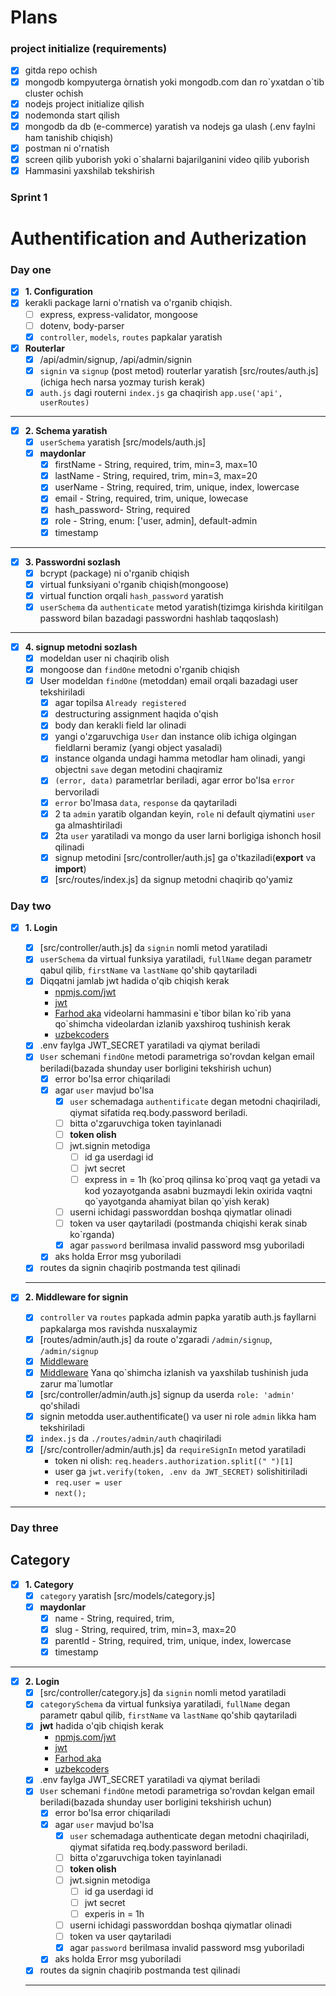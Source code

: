 # Plans

### project initialize (requirements)

- [x]  gitda repo ochish
- [x]  mongodb kompyuterga òrnatish yoki mongodb.com dan ro\`yxatdan o\`tib cluster ochish
- [x]  nodejs project initialize qilish
- [x]  nodemonda start qilish
- [x]  mongodb da db (e-commerce) yaratish va nodejs ga ulash (.env faylni ham tanishib chiqish) 
- [x]  postman ni o'rnatish
- [x]  screen qilib yuborish yoki o`shalarni bajarilganini video qilib yuborish
- [x]  Hammasini yaxshilab tekshirish

### Sprint 1
# Authentification and Autherization
### **Day one**
- [x] **1. Configuration**
- [x] kerakli package larni o'rnatish va o'rganib chiqish.
    - [ ] express, express-validator, mongoose
    - [ ] dotenv, body-parser
  - [x] `controller`, `models`, `routes` papkalar yaratish
- [x] **Routerlar**
  - [x] /api/admin/signup, /api/admin/signin
  - [x] `signin` va `signup` (post metod) routerlar yaratish [src/routes/auth.js] (ichiga hech narsa yozmay turish kerak)
  - [x] `auth.js` dagi routerni `index.js` ga chaqirish `app.use('api', userRoutes)`
---------------------
- [x] **2. Schema yaratish**
  - [x] `userSchema` yaratish [src/models/auth.js]
  - [x] **maydonlar**
    - [x] firstName - String, required, trim, min=3, max=10
    - [x] lastName - String, required, trim, min=3, max=20
    - [x] userName - String, required, trim, unique, index, lowercase
    - [x] email - String, required, trim, unique, lowecase
    - [x] hash_password- String, required
    - [x] role - String, enum: ['user, admin], default-admin
    - [x] timestamp 
---------------------
- [x] **3. Passwordni sozlash**
  - [x] bcrypt (package) ni o'rganib chiqish
  - [x] virtual funksiyani o'rganib chiqish(mongoose)
  - [x] virtual function orqali `hash_password` yaratish 
  - [x] `userSchema` da `authenticate` metod yaratish(tizimga kirishda kiritilgan password bilan bazadagi passwordni hashlab taqqoslash)
---------------------
- [x] **4. signup metodni sozlash**
  - [x] modeldan user ni chaqirib olish
  - [x] mongoose dan `findOne` metodni o'rganib chiqish
  - [x] User modeldan `findOne` (metoddan) email orqali bazadagi user tekshiriladi   
    - [x] agar topilsa `Already registered`
    - [x] destructuring assignment haqida o'qish 
    - [x] body dan kerakli field lar olinadi 
    - [x] yangi o'zgaruvchiga `User` dan instance olib ichiga olgingan fieldlarni beramiz (yangi object yasaladi)
    - [x] instance olganda undagi hamma metodlar ham olinadi, yangi objectni `save` degan metodini chaqiramiz
    - [x] `(error, data)` parametrlar beriladi, agar error bo'lsa `error` bervoriladi
    - [x] `error` bo'lmasa `data`, `response` da qaytariladi
    - [x] 2 ta `admin` yaratib olgandan keyin, `role` ni default qiymatini `user` ga almashtiriladi 
    - [x] 2ta `user` yaratiladi va mongo da user larni borligiga ishonch hosil qilinadi
    - [x] signup metodini [src/controller/auth.js] ga o'tkaziladi(**export** va **import**)
    - [x] [src/routes/index.js] da signup metodni chaqirib qo'yamiz

### **Day two**
- [x] **1. Login**
  - [x] [src/controller/auth.js] da `signin` nomli metod yaratiladi
  - [x] `userSchema` da virtual funksiya yaratiladi, `fullName` degan parametr qabul qilib, `firstName` va `lastName` qo'shib qaytariladi
  - [x] Diqqatni jamlab jwt hadida o'qib chiqish kerak
    -  [npmjs.com/jwt](https://www.npmjs.com/package/jsonwebtoken) 
    -  [jwt](https://jwt.io/)
    -  [Farhod aka](https://www.youtube.com/watch?v=YU9Pama9xA4&ab_channel=FarkhodDadajanov) videolarni hammasini e\`tibor bilan ko\`rib yana qo\`shimcha videolardan izlanib yaxshiroq tushinish kerak 
    -  [uzbekcoders](https://community.uzbekcoders.uz/post/jwt-nima-va-u-nega-kerak-60029bd7fe1c9b245345e10f)
  - [x] .env faylga JWT_SECRET yaratiladi va qiymat beriladi
  - [x] `User` schemani `findOne` metodi parametriga so'rovdan kelgan email beriladi(bazada shunday user borligini tekshirish uchun)
    - [x] error bo'lsa error chiqariladi
    - [x] agar `user` mavjud bo'lsa 
      - [x] `user` schemadaga `authentificate` degan metodni chaqiriladi, qiymat sifatida req.body.password beriladi.
      - [ ] bitta o'zgaruvchiga token tayinlanadi
      - [ ] **token olish**
      - [ ] jwt.signin metodiga 
        - [ ] id ga userdagi id
        - [ ] jwt secret
        - [ ] express in = 1h (ko\`proq qilinsa ko\`proq vaqt ga yetadi va kod yozayotganda asabni buzmaydi lekin oxirida vaqtni qo\`yayotganda ahamiyat bilan qo\`yish kerak)
      - [ ] userni ichidagi passworddan boshqa qiymatlar olinadi
      - [ ] token va user qaytariladi (postmanda chiqishi kerak sinab ko\`rganda)
      - [x] agar `password` berilmasa invalid password msg yuboriladi
    - [x] aks holda Error msg yuboriladi
  - [x] routes da signin chaqirib postmanda test qilinadi
  ------------------------

- [x] **2. Middleware for signin**
  - [x] `controller` va `routes` papkada admin papka yaratib auth.js fayllarni papkalarga mos ravishda nusxalaymiz 
  - [x] [routes/admin/auth.js] da route o'zgaradi `/admin/signup`, `/admin/signup`
  - [x] [Middleware](https://www.youtube.com/watch?v=H1NGDp5BsII&ab_channel=FarkhodDadajanov)
  - [x] [Middleware](https://mohirdev.uz/courses/node-js-noldan-boshlab-professionalgacha/lesson/3-express-js-darslari-json-response-va-middlewarelar-haqida/) Yana qo\`shimcha izlanish va yaxshilab tushinish juda zarur ma\`lumotlar
  - [x] [src/controller/admin/auth.js] signup da userda `role: 'admin'` qo'shiladi
  - [x] signin metodda user.authentificate() va user ni role `admin` likka ham tekshiriladi
  - [x] `index.js` da `./routes/admin/auth` chaqiriladi
  - [x] [/src/controller/admin/auth.js] da `requireSignIn` metod yaratiladi
    -  token ni olish: `req.headers.authorization.split[(" ")[1]`
    -  user ga `jwt.verify(token, .env da JWT_SECRET)` solishitiriladi
    -  `req.user = user`
    -  `next();`  
---------------------
### Day three
## **Category**
- [x] **1. Category**
  - [x] `category` yaratish [src/models/category.js]
  - [x] **maydonlar**
    - [x] name - String, required, trim,
    - [x] slug - String, required, trim, min=3, max=20
    - [x] parentId - String, required, trim, unique, index, lowercase
    - [x] timestamp 
-----------------------------------
- [x] **2. Login**
  - [x] [src/controller/category.js] da `signin` nomli metod yaratiladi
  - [x] `categorySchema` da virtual funksiya yaratiladi, `fullName` degan parametr qabul qilib, `firstName` va `lastName` qo'shib qaytariladi
  - [x] **jwt** hadida o'qib chiqish kerak 
    -  [npmjs.com/jwt](https://www.npmjs.com/package/jsonwebtoken) 
    -  [jwt](https://jwt.io/)
    -  [Farhod aka](https://www.youtube.com/watch?v=YU9Pama9xA4&ab_channel=FarkhodDadajanov)
    -  [uzbekcoders](https://community.uzbekcoders.uz/post/jwt-nima-va-u-nega-kerak-60029bd7fe1c9b245345e10f)
  - [x] .env faylga JWT_SECRET yaratiladi va qiymat beriladi
  - [x] `User` schemani `findOne` metodi parametriga so'rovdan kelgan email beriladi(bazada shunday user borligini tekshirish uchun)
    - [x] error bo'lsa error chiqariladi
    - [x] agar `user` mavjud bo'lsa 
      - [x] `user` schemadaga authenticate degan metodni chaqiriladi, qiymat sifatida req.body.password beriladi.
      - [ ] bitta o'zgaruvchiga token tayinlanadi
      - [ ] **token olish**
      - [ ] jwt.signin metodiga 
        - [ ] id ga userdagi id
        - [ ] jwt secret
        - [ ] experis in = 1h
      - [ ] userni ichidagi passworddan boshqa qiymatlar olinadi
      - [ ] token va user qaytariladi
      - [x] agar `password` berilmasa invalid password msg yuboriladi
    - [x] aks holda Error msg yuboriladi
  - [x] routes da signin chaqirib postmanda test qilinadi
  ------------------------
